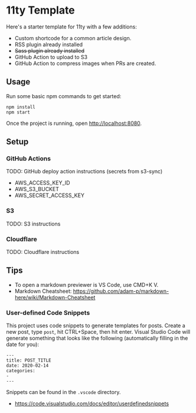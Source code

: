 # 11ty Template

Here's a starter template for 11ty with a few additions:

-   Custom shortcode for a common article design.
-   RSS plugin already installed
-   ~~Sass plugin already installed~~
-   GitHub Action to upload to S3
-   GitHub Action to compress images when PRs are created.

## Usage

Run some basic npm commands to get started:

```
npm install
npm start
```

Once the project is running, open [http://localhost:8080](http://localhost:8080).

## Setup

### GitHub Actions

TODO: GitHub deploy action instructions (secrets from s3-sync)

-   AWS_ACCESS_KEY_ID
-   AWS_S3_BUCKET
-   AWS_SECRET_ACCESS_KEY

### S3

TODO: S3 instructions

### Cloudflare

TODO: Cloudflare instructions

## Tips

-   To open a markdown previewer is VS Code, use CMD+K V.
-   Markdown Cheatsheet: https://github.com/adam-p/markdown-here/wiki/Markdown-Cheatsheet

### User-defined Code Snippets

This project uses code snippets to generate templates for posts. Create a new post, type `post`, hit CTRL+Space, then hit enter. Visual Studio Code will generate something that looks like the following (automatically filling in the date for you):

```
---
title: POST_TITLE
date: 2020-02-14
categories:
-
---
```

Snippets can be found in the `.vscode` directory.

-   https://code.visualstudio.com/docs/editor/userdefinedsnippets
